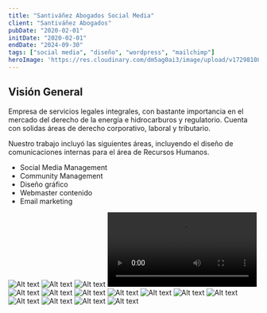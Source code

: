 ```yaml
---
title: "Santiváñez Abogados Social Media"
client: "Santiváñez Abogados"
pubDate: "2020-02-01"
initDate: "2020-02-01"
endDate: "2024-09-30"
tags: ["social media", "diseño", "wordpress", "mailchimp"]
heroImage: 'https://res.cloudinary.com/dm5ag0ai3/image/upload/v1729810865/santivanez_banner_savegt.jpg'
---
```

## Visión General
Empresa de servicios legales integrales, con bastante importancia en el mercado del derecho de la energía e hidrocarburos y regulatorio. Cuenta con solidas áreas de derecho corporativo, laboral y tributario.

Nuestro trabajo incluyó las siguientes áreas, incluyendo el diseño de comunicaciones internas para el área de Recursos Humanos.

* Social Media Management
* Community Management
* Diseño gráfico
* Webmaster contenido
* Email marketing

![Alt text](https://res.cloudinary.com/dm5ag0ai3/image/upload/v1729292804/alerta_hlg6if.png "Alerta")
![Alt text](https://res.cloudinary.com/dm5ag0ai3/image/upload/v1729292804/asesoria_daymrz.jpg "Asesoría")
![Alt text](https://res.cloudinary.com/dm5ag0ai3/image/upload/v1729292803/articulo_nqxgie.png "Artículo")
![Alt text](https://res.cloudinary.com/dm5ag0ai3/video/upload/v1729292808/clip_pi_wv0nos.mp4 "Propiedad Intelectual")
![Alt text](https://res.cloudinary.com/dm5ag0ai3/image/upload/v1729292803/bienvenida_frbkzd.png "Bienvenida")
![Alt text](https://res.cloudinary.com/dm5ag0ai3/image/upload/v1729292803/alerta2_ni7vn0.jpg "Alerta")
![Alt text](https://res.cloudinary.com/dm5ag0ai3/image/upload/v1729292803/alerta1_nonp08.png "Alerta")
![Alt text](https://res.cloudinary.com/dm5ag0ai3/image/upload/v1729292802/yoga_xzxezk.png "Yoga")
![Alt text](https://res.cloudinary.com/dm5ag0ai3/image/upload/v1729292801/taller_bbh34e.jpg "Workshop RRHH")
![Alt text](https://res.cloudinary.com/dm5ag0ai3/image/upload/v1729292801/vacunacion_m6au2i.png "Campaña")
![Alt text](https://res.cloudinary.com/dm5ag0ai3/image/upload/v1729292800/invitacion_a3qnaa.png "Aniversario")
![Alt text](https://res.cloudinary.com/dm5ag0ai3/image/upload/v1729292800/nacimiento_ivtk8p.png "Bebé")
![Alt text](https://res.cloudinary.com/dm5ag0ai3/image/upload/v1729292799/reunion_guhvmw.png "Business Plan")
![Alt text](https://res.cloudinary.com/dm5ag0ai3/image/upload/v1729292798/diadelamujer_mcnsl3.png "Día de la Mujer")
![Alt text](https://res.cloudinary.com/dm5ag0ai3/image/upload/v1729292799/promociones_kyptda.jpg "Promociones")